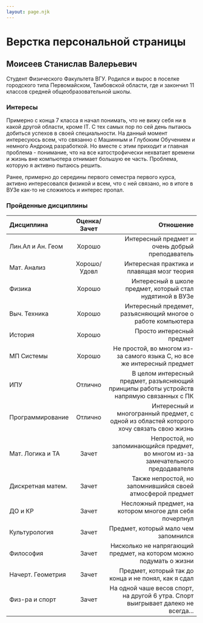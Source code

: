 ```yaml
---
layout: page.njk
---
```

# Верстка персональной страницы

## Моисеев Станислав Валерьевич
Студент Физического Факультета ВГУ. Родился и вырос в поселке городского типа 
Первомайском, Тамбовской области, где и закончил 11 классов средней общеобразовательной школы.

### Интересы
Примерно с конца 7 класса я начал понимать, что не вижу себя ни в какой другой области, кроме IT.
С тех самых пор по сей день пытаюсь добиться успехов в своей специальности. На данный момент интересуюсь
всем, что связанно с Машинным и Глубоким Обучением и немного Андроид разработкой. Но вместе с этим 
приходит и главная проблема - понимание, что на все катострофически нехватает времени и жизнь 
вне компьютера отнимает большую ее часть. Проблема, которую я активно пытаюсь решить.

Ранее, примерно до середины первого семестра первого курса, активно интересовался физикой и всем, 
что с ней связано, но в итоге в ВУЗе как-то не сложилось и интерес пропал.

### Пройденные дисциплины
| Дисциплина       | Оценка/Зачет| Отношение                                                                                 |
|:-----------------|:-----------:|------------------------------------------------------------------------------------------:|
| Лин.Ал и Ан. Геом| Хорошо      | Интересный предмет и очень добрый преподаватель                                           |
| Мат. Анализ      | Хорошо/Удовл| Интересная практика и плавящая мозг теория                                                |
| Физика           | Хорошо      | Интересный в школе предмет, который стал нудятиной в ВУЗе                                 |
| Выч. Техника     | Хорошо      | Интересный предемет, разъясняющий многое о работе компьютера                              |
| История          | Хорошо      | Просто интересный предмет                                                                 |
| МП Системы       | Хорошо      | Не простой, во многом из-за самого языка C, но все же интересный предмет                  |
| ИПУ              | Отлично     | В целом интересный предмет, разъясняющий принципы работы устройств напрямую связанных с ПК|
| Программирование | Отлично     | Интересный и многогранный предмет, с одной из областей которого хочу связать свою жизнь   |
| Мат. Логика и ТА | Зачет       | Непростой, но запоминающийся предмет, во многом из-за замечательного предодавателя        |
| Дискретная матем.| Зачет       | Также непростой, но запомнившийся своей атмосферой предмет                                |
| ДО и КР          | Зачет       | Несложный предмет, на котором многое для себя почерпнул                                   |
| Культурология    | Зачет       | Предмет, который мало чем запомнился                                                      |
| Философия        | Зачет       | Нисколько не напрягающий предмет, на котором можно подумать о жизни                       |
| Начерт. Геометрия| Зачет       | Предмет, который так до конца и не понял, как я сдал                                      |
| Физ-ра и спорт   | Зачет       | На одной чаше весов спорт, на другой 6 утра. Спорт выигрывает далеко не всегда...         |